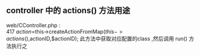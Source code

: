 ## controller 中的 actions() 方法用途

web/CController.php :  
  417 $action=$this->createActionFromMap($this->actions(),$actionID,$actionID);
  此方法中获取对应配置的class ,然后调用 run() 方法执行之



